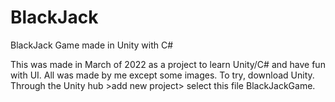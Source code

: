# BlackJack
BlackJack Game made in Unity with C#

This was made in March of 2022 as a project to learn Unity/C# and have fun with UI.
All was made by me except some images.
To try, download Unity. Through the Unity hub >add new project> select this file BlackJackGame.
